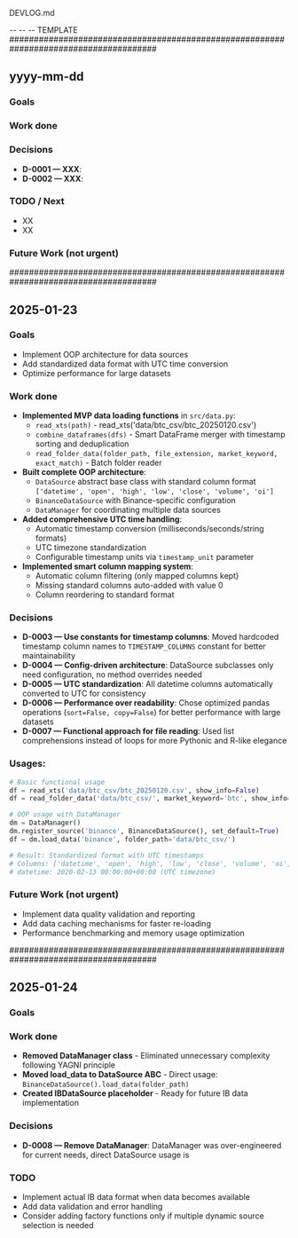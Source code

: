 DEVLOG.md

-- -- -- TEMPLATE
######################################################################################
## yyyy-mm-dd

### Goals

### Work done

### Decisions
- **D-0001 — XXX**: 
- **D-0002 — XXX**: 

### TODO / Next
- XX
- XX

### Future Work (not urgent)


######################################################################################
## 2025-01-23

### Goals
- Implement OOP architecture for data sources
- Add standardized data format with UTC time conversion
- Optimize performance for large datasets

### Work done
- **Implemented MVP data loading functions** in `src/data.py`:
  - `read_xts(path)` -  read_xts('data/btc_csv/btc_20250120.csv')
  - `combine_dataframes(dfs)` - Smart DataFrame merger with timestamp sorting and deduplication
  - `read_folder_data(folder_path, file_extension, market_keyword, exact_match)` - Batch folder reader
- **Built complete OOP architecture**:
  - `DataSource` abstract base class with standard column format `['datetime', 'open', 'high', 'low', 'close', 'volume', 'oi']`
  - `BinanceDataSource` with Binance-specific configuration
  - `DataManager` for coordinating multiple data sources
- **Added comprehensive UTC time handling**:
  - Automatic timestamp conversion (milliseconds/seconds/string formats)
  - UTC timezone standardization
  - Configurable timestamp units via `timestamp_unit` parameter
- **Implemented smart column mapping system**:
  - Automatic column filtering (only mapped columns kept)
  - Missing standard columns auto-added with value 0
  - Column reordering to standard format

### Decisions
- **D-0003 — Use constants for timestamp columns**: Moved hardcoded timestamp column names to `TIMESTAMP_COLUMNS` constant for better maintainability
- **D-0004 — Config-driven architecture**: DataSource subclasses only need configuration, no method overrides needed
- **D-0005 — UTC standardization**: All datetime columns automatically converted to UTC for consistency
- **D-0006 — Performance over readability**: Chose optimized pandas operations (`sort=False, copy=False`) for better performance with large datasets
- **D-0007 — Functional approach for file reading**: Used list comprehensions instead of loops for more Pythonic and R-like elegance

### Usages:
```python
# Basic functional usage
df = read_xts('data/btc_csv/btc_20250120.csv', show_info=False)
df = read_folder_data('data/btc_csv/', market_keyword='btc', show_info=False)

# OOP usage with DataManager
dm = DataManager()
dm.register_source('binance', BinanceDataSource(), set_default=True)
df = dm.load_data('binance', folder_path='data/btc_csv/')

# Result: Standardized format with UTC timestamps
# Columns: ['datetime', 'open', 'high', 'low', 'close', 'volume', 'oi']
# datetime: 2020-02-13 00:00:00+00:00 (UTC timezone)
```

### Future Work (not urgent)
- Implement data quality validation and reporting
- Add data caching mechanisms for faster re-loading
- Performance benchmarking and memory usage optimization

######################################################################################
## 2025-01-24

### Goals

### Work done
- **Removed DataManager class** - Eliminated unnecessary complexity following YAGNI principle
- **Moved load_data to DataSource ABC** - Direct usage: `BinanceDataSource().load_data(folder_path)`
- **Created IBDataSource placeholder** - Ready for future IB data implementation

### Decisions
- **D-0008 — Remove DataManager**: DataManager was over-engineered for current needs, direct DataSource usage is 

### TODO
- Implement actual IB data format when data becomes available
- Add data validation and error handling
- Consider adding factory functions only if multiple dynamic source selection is needed